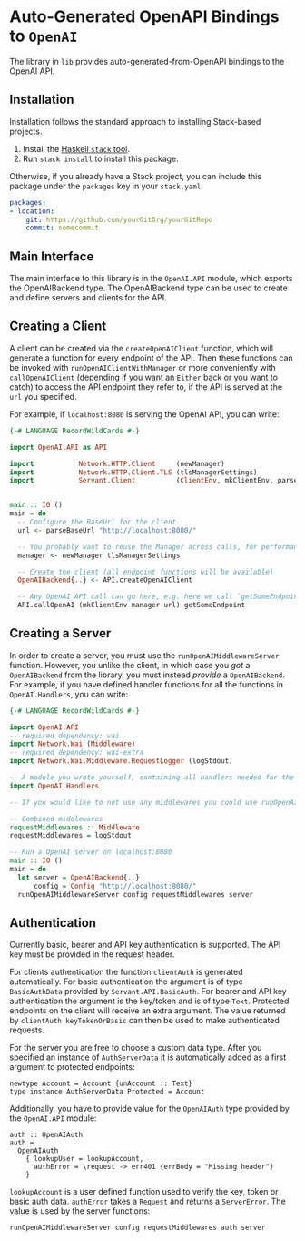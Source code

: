 # Auto-Generated OpenAPI Bindings to `OpenAI`

The library in `lib` provides auto-generated-from-OpenAPI bindings to the OpenAI API.

## Installation

Installation follows the standard approach to installing Stack-based projects.

1. Install the [Haskell `stack` tool](http://docs.haskellstack.org/en/stable/README).
2. Run `stack install` to install this package.

Otherwise, if you already have a Stack project, you can include this package under the `packages` key in your `stack.yaml`:
```yaml
packages:
- location:
    git: https://github.com/yourGitOrg/yourGitRepo
    commit: somecommit
```

## Main Interface

The main interface to this library is in the `OpenAI.API` module, which exports the OpenAIBackend type. The OpenAIBackend
type can be used to create and define servers and clients for the API.

## Creating a Client

A client can be created via the `createOpenAIClient` function, which will generate a function for every endpoint of the API.
Then these functions can be invoked with `runOpenAIClientWithManager` or more conveniently with `callOpenAIClient`
(depending if you want an `Either` back or you want to catch) to access the API endpoint they refer to, if the API is served
at the `url` you specified.

For example, if `localhost:8080` is serving the OpenAI API, you can write:

```haskell
{-# LANGUAGE RecordWildCards #-}

import OpenAI.API as API

import           Network.HTTP.Client     (newManager)
import           Network.HTTP.Client.TLS (tlsManagerSettings)
import           Servant.Client          (ClientEnv, mkClientEnv, parseBaseUrl)


main :: IO ()
main = do
  -- Configure the BaseUrl for the client
  url <- parseBaseUrl "http://localhost:8080/"

  -- You probably want to reuse the Manager across calls, for performance reasons
  manager <- newManager tlsManagerSettings

  -- Create the client (all endpoint functions will be available)
  OpenAIBackend{..} <- API.createOpenAIClient

  -- Any OpenAI API call can go here, e.g. here we call `getSomeEndpoint`
  API.callOpenAI (mkClientEnv manager url) getSomeEndpoint
```

## Creating a Server

In order to create a server, you must use the `runOpenAIMiddlewareServer` function. However, you unlike the client, in which case you *got* a `OpenAIBackend`
from the library, you must instead *provide* a `OpenAIBackend`. For example, if you have defined handler functions for all the
functions in `OpenAI.Handlers`, you can write:

```haskell
{-# LANGUAGE RecordWildCards #-}

import OpenAI.API
-- required dependency: wai
import Network.Wai (Middleware)
-- required dependency: wai-extra
import Network.Wai.Middleware.RequestLogger (logStdout)

-- A module you wrote yourself, containing all handlers needed for the OpenAIBackend type.
import OpenAI.Handlers

-- If you would like to not use any middlewares you could use runOpenAIServer instead

-- Combined middlewares
requestMiddlewares :: Middleware
requestMiddlewares = logStdout

-- Run a OpenAI server on localhost:8080
main :: IO ()
main = do
  let server = OpenAIBackend{..}
      config = Config "http://localhost:8080/"
  runOpenAIMiddlewareServer config requestMiddlewares server
```

## Authentication

Currently basic, bearer and API key authentication is supported. The API key must be provided
in the request header.

For clients authentication the function `clientAuth` is generated automatically. For basic
authentication the argument is of type `BasicAuthData` provided by `Servant.API.BasicAuth`.
For bearer and API key authentication the argument is the key/token and is of type `Text`.
Protected endpoints on the client will receive an extra argument. The value returned by
`clientAuth keyTokenOrBasic` can then be used to make authenticated requests.

For the server you are free to choose a custom data type. After you specified an instance of
`AuthServerData` it is automatically added as a first argument to protected endpoints:

```
newtype Account = Account {unAccount :: Text}
type instance AuthServerData Protected = Account
```

Additionally, you have to provide value for the `OpenAIAuth` type provided by the
`OpenAI.API` module:

```
auth :: OpenAIAuth
auth =
  OpenAIAuth
    { lookupUser = lookupAccount,
      authError = \request -> err401 {errBody = "Missing header"}
    }
```

`lookupAccount` is a user defined function used to verify the key, token or basic auth data.
`authError` takes a `Request` and returns a `ServerError`. The value is used by the server
functions:

```
runOpenAIMiddlewareServer config requestMiddlewares auth server
```
